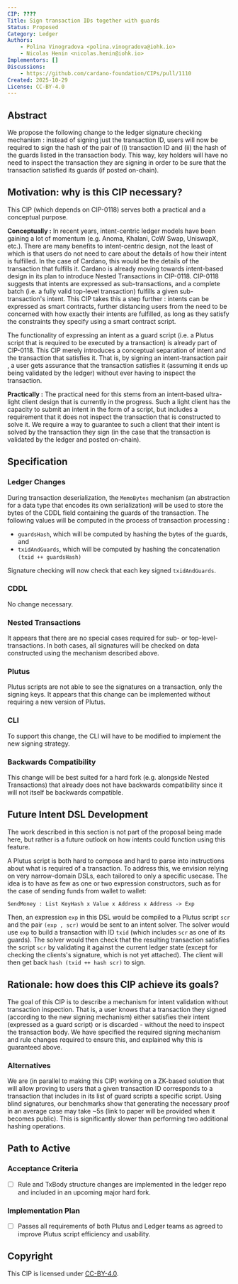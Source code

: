 ```yaml
---
CIP: ????
Title: Sign transaction IDs together with guards
Status: Proposed
Category: Ledger
Authors:
    - Polina Vinogradova <polina.vinogradova@iohk.io>
    - Nicolas Henin <nicolas.henin@iohk.io>
Implementors: []
Discussions:
    - https://github.com/cardano-foundation/CIPs/pull/1110
Created: 2025-10-29
License: CC-BY-4.0
---
```


## Abstract
We propose the following change to the ledger signature checking mechanism : instead of signing just the transaction ID, users
will now be required to sign the hash of the pair of (i) transaction ID and (ii) the hash of the guards listed in the transaction body.
This way, key holders will have no need to inspect the transaction they are signing in 
order to be sure that the transaction satisfied its guards (if posted on-chain). 

## Motivation: why is this CIP necessary?

This CIP (which depends on CIP-0118) serves both a practical and a conceptual purpose.

**Conceptually :** In recent years, intent-centric ledger models have been gaining a lot of momentum (e.g. Anoma, Khalani, CoW Swap, UniswapX, etc.).
There are many benefits to intent-centric design, not the least of which is that users do not need to care about the details of 
how their intent is fulfilled. In the case of Cardano, this would be the details of the transaction that fulfills it. Cardano 
is already moving towards intent-based design in its plan to introduce Nested Transactions in CIP-0118. CIP-0118 suggests that 
intents are expressed as sub-transactions, and a complete batch (i.e. a fully valid top-level transaction) fulfills a given 
sub-transaction's intent. This CIP takes this a step further : intents can be expressed as smart contracts, further distancing 
users from the need to be concerned with how exactly their intents are fulfilled, as long as they satisfy the constraints they 
specify using a smart contract script. 

The functionality of expressing an intent as a guard script (i.e. a Plutus script that 
is required to be executed by a transaction) is already part of CIP-0118. This CIP merely introduces a conceptual separation of 
intent and the transaction that satisfies it. That is, by signing an intent-transaction pair ,
a user gets assurance that the transaction satisfies it (assuming it ends up being validated by the ledger) without ever 
having to inspect the transaction.

**Practically :** The practical need for this stems from an intent-based ultra-light client design that is currently in the progress.
Such a light client has the capacity to submit an intent in the form of a script, but includes a requirement that it 
does not inspect the transaction 
that is constructed to solve it. We require a way to guarantee to such a client that their intent is solved by the transaction 
they sign (in the case that the transaction is validated by the ledger and posted on-chain).


## Specification

### Ledger Changes 

During transaction deserialization, the `MemoBytes` mechanism (an abstraction for a data type that encodes its own serialization) will be 
used to store the bytes of the CDDL field containing the guards of the transaction. 
The following values will be computed in the process of transaction processing : 

- `guardsHash`, which will be computed by hashing the bytes of the guards, and 
- `txidAndGuards`, which will be computed by hashing the concatenation `(txid ++ guardsHash)`

Signature checking will now check that each key signed `txidAndGuards`.

### CDDL

No change necessary.

### Nested Transactions

It appears that there are no special cases required for sub- or top-level- transactions. In both cases, 
all signatures will be checked on data constructed using the mechanism described above.

### Plutus 

Plutus scripts are not able to see the signatures on a transaction, only the signing keys. 
It appears that this change can be implemented without requiring a new version of Plutus.

### CLI

To support this change, the CLI will have to be modified to implement the new signing strategy.

### Backwards Compatibility

This change will be best suited for a hard fork (e.g. alongside Nested Transactions) that already does not have backwards compatibility 
since it will not itself be backwards compatible. 

## Future Intent DSL Development

The work described in this section is not part of the proposal being made here, but rather is a future outlook on 
how intents could function using this feature. 

A Plutus script is both hard to compose and hard to parse into instructions about what is required of a 
transaction. To address this, we envision relying on very narrow-domain DSLs, each tailored to only a specific 
usecase. The idea is to have as few as one or two expression constructors, such as for the case of sending funds 
from wallet to wallet:

`SendMoney : List KeyHash x Value x Address x Address -> Exp`

Then, an expression `exp` in this DSL would be compiled to a Plutus script `scr` and the pair `(exp , scr)`
would be sent to an intent solver. The solver would use `exp` to build a transaction with ID `txid` (which includes 
`scr` as one of its guards). The solver would 
then check that the resulting transaction satisfies the script `scr` by validating it against the current ledger state (except 
for checking the clients's signature, which is not yet attached).
The client will then get back `hash (txid ++ hash scr)` to sign. 

## Rationale: how does this CIP achieve its goals?

The goal of this CIP is to describe a mechanism for intent validation without transaction inspection. That is, a user knows that a transaction 
they signed (according to the new signing mechanism) either satisfies their intent (expressed as a guard script)
or is discarded - without the need to inspect the transaction body. 
We have specified the required signing mechanism and rule 
changes required to ensure this, and explained why this is guaranteed above.

### Alternatives 

We are (in parallel to making this CIP) working on a ZK-based solution that will allow proving to users that a given 
transaction ID corresponds to a transaction that includes 
in its list of guard scripts a specific script. Using blind signatures, our benchmarks show that generating the 
necessary proof in an average case may take ~5s
(link to paper will be provided when it becomes public). This is significantly slower than performing two additional 
hashing operations. 

## Path to Active

### Acceptance Criteria
- [ ] Rule and TxBody structure changes are implemented in the ledger repo and included in an upcoming major hard fork.
      
### Implementation Plan
- [ ] Passes all requirements of both Plutus and Ledger teams as agreed to improve Plutus script efficiency and usability.
      
## Copyright
This CIP is licensed under [CC-BY-4.0](https://creativecommons.org/licenses/by/4.0/legalcode).

[CC-BY-4.0]: https://creativecommons.org/licenses/by/4.0/legalcode
[Apache-2.0]: http://www.apache.org/licenses/LICENSE-2.0